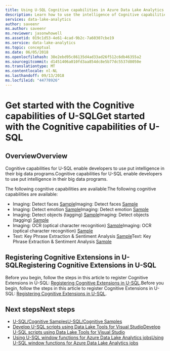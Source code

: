 ```yaml
---
title: Using U-SQL Cognitive capabilities in Azure Data Lake Analytics
description: Learn how to use the intelligence of Cognitive capabilities in U-SQL
services: data-lake-analytics
author: saveenr
ms.author: saveenr
ms.reviewer: jasonwhowell
ms.assetid: 019c1d53-4e61-4cad-9b2c-7a60307cbe19
ms.service: data-lake-analytics
ms.topic: conceptual
ms.date: 06/05/2018
ms.openlocfilehash: 38e2ebd95c86135d4ad33ad26f512c6db46355a2
ms.sourcegitcommit: d1451406a010fd3aa854dc8e5b77dc5537d8050e
ms.translationtype: MT
ms.contentlocale: nl-NL
ms.lasthandoff: 09/13/2018
ms.locfileid: "44778926"
---
```

# <a name="get-started-with-the-cognitive-capabilities-of-u-sql"></a><span data-ttu-id="ccce5-103">Get started with the Cognitive capabilities of U-SQL</span><span class="sxs-lookup"><span data-stu-id="ccce5-103">Get started with the Cognitive capabilities of U-SQL</span></span>

## <a name="overview"></a><span data-ttu-id="ccce5-104">Overview</span><span class="sxs-lookup"><span data-stu-id="ccce5-104">Overview</span></span>
<span data-ttu-id="ccce5-105">Cognitive capabilities for U-SQL enable developers to use put intelligence in their big data programs.</span><span class="sxs-lookup"><span data-stu-id="ccce5-105">Cognitive capabilities for U-SQL enable developers to use put intelligence in their big data programs.</span></span> 

<span data-ttu-id="ccce5-106">The following cognitive capabilities are available:</span><span class="sxs-lookup"><span data-stu-id="ccce5-106">The following cognitive capabilities are available:</span></span>
* <span data-ttu-id="ccce5-107">Imaging: Detect faces [Sample](https://github.com/Azure-Samples/usql-cognitive-imaging-ocr-hello-world)</span><span class="sxs-lookup"><span data-stu-id="ccce5-107">Imaging: Detect faces [Sample](https://github.com/Azure-Samples/usql-cognitive-imaging-ocr-hello-world)</span></span>
* <span data-ttu-id="ccce5-108">Imaging: Detect emotion [Sample](https://github.com/Azure-Samples/usql-cognitive-imaging-emotion-detection-hello-world)</span><span class="sxs-lookup"><span data-stu-id="ccce5-108">Imaging: Detect emotion [Sample](https://github.com/Azure-Samples/usql-cognitive-imaging-emotion-detection-hello-world)</span></span>
* <span data-ttu-id="ccce5-109">Imaging: Detect objects (tagging) [Sample](https://github.com/Azure-Samples/usql-cognitive-imaging-object-tagging-hello-world)</span><span class="sxs-lookup"><span data-stu-id="ccce5-109">Imaging: Detect objects (tagging) [Sample](https://github.com/Azure-Samples/usql-cognitive-imaging-object-tagging-hello-world)</span></span>
* <span data-ttu-id="ccce5-110">Imaging: OCR (optical character recognition) [Sample](https://github.com/Azure-Samples/usql-cognitive-imaging-ocr-hello-world)</span><span class="sxs-lookup"><span data-stu-id="ccce5-110">Imaging: OCR (optical character recognition) [Sample](https://github.com/Azure-Samples/usql-cognitive-imaging-ocr-hello-world)</span></span>
* <span data-ttu-id="ccce5-111">Text: Key Phrase Extraction & Sentiment Analysis [Sample](https://github.com/Azure-Samples/usql-cognitive-text-hello-world)</span><span class="sxs-lookup"><span data-stu-id="ccce5-111">Text: Key Phrase Extraction & Sentiment Analysis [Sample](https://github.com/Azure-Samples/usql-cognitive-text-hello-world)</span></span>

## <a name="registering-cognitive-extensions-in-u-sql"></a><span data-ttu-id="ccce5-112">Registering Cognitive Extensions in U-SQL</span><span class="sxs-lookup"><span data-stu-id="ccce5-112">Registering Cognitive Extensions in U-SQL</span></span>
<span data-ttu-id="ccce5-113">Before you begin, follow the steps in this article to register Cognitive Extensions in U-SQL: [Registering Cognitive Extensions in U-SQL](https://msdn.microsoft.com/azure/data-lake-analytics/u-sql/cognitive-capabilities-in-u-sql#registeringExtensions).</span><span class="sxs-lookup"><span data-stu-id="ccce5-113">Before you begin, follow the steps in this article to register Cognitive Extensions in U-SQL: [Registering Cognitive Extensions in U-SQL](https://msdn.microsoft.com/azure/data-lake-analytics/u-sql/cognitive-capabilities-in-u-sql#registeringExtensions).</span></span>

## <a name="next-steps"></a><span data-ttu-id="ccce5-114">Next steps</span><span class="sxs-lookup"><span data-stu-id="ccce5-114">Next steps</span></span>
* [<span data-ttu-id="ccce5-115">U-SQL/Cognitive Samples</span><span class="sxs-lookup"><span data-stu-id="ccce5-115">U-SQL/Cognitive Samples</span></span>](https://github.com/Azure-Samples?utf8=✓&q=usql%20cognitive)
* [<span data-ttu-id="ccce5-116">Develop U-SQL scripts using Data Lake Tools for Visual Studio</span><span class="sxs-lookup"><span data-stu-id="ccce5-116">Develop U-SQL scripts using Data Lake Tools for Visual Studio</span></span>](data-lake-analytics-data-lake-tools-get-started.md)
* [<span data-ttu-id="ccce5-117">Using U-SQL window functions for Azure Data Lake Analytics jobs</span><span class="sxs-lookup"><span data-stu-id="ccce5-117">Using U-SQL window functions for Azure Data Lake Analytics jobs</span></span>](data-lake-analytics-use-window-functions.md)
